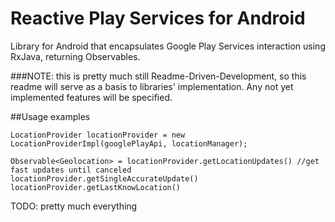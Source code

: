 Reactive Play Services for Android
==================================

Library for Android that encapsulates Google Play Services interaction using RxJava, returning Observables.

###NOTE: this is pretty much still Readme-Driven-Development, so this readme will serve as a basis to libraries' implementation. Any not yet implemented features will be specified.

##Usage examples

```
LocationProvider locationProvider = new LocationProviderImpl(googlePlayApi, locationManager);

Observable<Geolocation> = locationProvider.getLocationUpdates() //get fast updates until canceled
locationProvider.getSingleAccurateUpdate()
locationProvider.getLastKnowLocation()

```

TODO: pretty much everything
